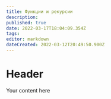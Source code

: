 ```yaml
---
title: Функции и рекурсии
description: 
published: true
date: 2022-03-17T18:04:09.354Z
tags: 
editor: markdown
dateCreated: 2022-03-12T20:49:50.900Z
---
```


# Header
Your content here